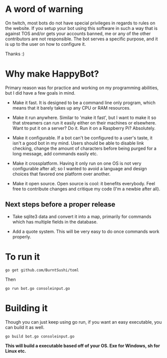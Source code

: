 <h1> A word of warning </h1>
On twitch, most bots do not have special privileges in regards to rules on the website. If you setup your bot using this software in such a way that is against TOS and/or gets your accounts banned, me or any of the other contributors are not responsible. The bot serves a specific purpose, and it is up to the user on how to configure it. 

Thanks :)

<h1> Why make HappyBot? </h1>
Primary reason was for practice and working on my programming abilities, but I did have a few goals in mind.

- Make it fast. It is designed to be a command line only program, which means that it barely takes up any CPU or RAM resources.

- Make it run anywhere. Similar to 'make it fast', but I want to make it so that streamers can run it easily either on their machines or elsewhere. Want to put it on a server? Do it. Run it on a Raspberry Pi? Absolutely. 

- Make it configurable. If a bot can't be configured to a user's taste, it isn't a good bot in my mind. Users should be able to disable link checking, change the amount of characters before being purged for a long message, add commands easily etc.

- Make it crossplatform. Having it only run on one OS is not very configurable after all; so I wanted to avoid a language and design choices that favored one platform over another. 

- Make it open source. Open source is cool: it benefits everybody. Feel free to contribute changes and critique my code (I'm a newbie after all). 

<h2> Next steps before a proper release </h2>

- Take sqlite3 data and convert it into a map, primarily for commands which has multiple fields in the database. 

- Add a quote system. This will be very easy to do once commands work properly.


<h1> To run it </h1>

`go get github.com/BurntSushi/toml`

Then

`go run bot.go consoleinput.go`

<h1> Building it </h1>

Though you can just keep using go run, if you want an easy executable, you can build it as well.

`go build bot.go consoleinput.go`

<b> This will build a executable based off of your OS. Exe for Windows, sh for Linux etc.
